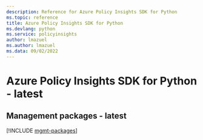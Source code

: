 ```yaml
---
description: Reference for Azure Policy Insights SDK for Python
ms.topic: reference
title: Azure Policy Insights SDK for Python
ms.devlang: python
ms.service: policyinsights
author: lmazuel
ms.author: lmazuel
ms.data: 09/02/2022
---
```

# Azure Policy Insights SDK for Python - latest

## Management packages - latest
[!INCLUDE [mgmt-packages](policy-insights-mgmt-index.md)]